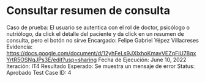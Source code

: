 # Consultar resumen de consulta

Caso de prueba: El usuario se autentica con el rol de doctor, psicólogo o nutriólogo, da click el detalle del paciente y da click en un resumen de consulta, pero el botón no sirve 
Encargado: Felipe Gabriel Yépez Villacreses
Evidencia: https://docs.google.com/document/d/12yhFeLs9JXIxhoKmavVEZqFiU78qxYrtR5OSNgJPs3E/edit?usp=sharing
Fecha de Ejecución: June 10, 2022
Iteración: IT4
Resultado Esperado: Se muestra un mensaje de error
Status: Aprobado
Test Case ID: 4